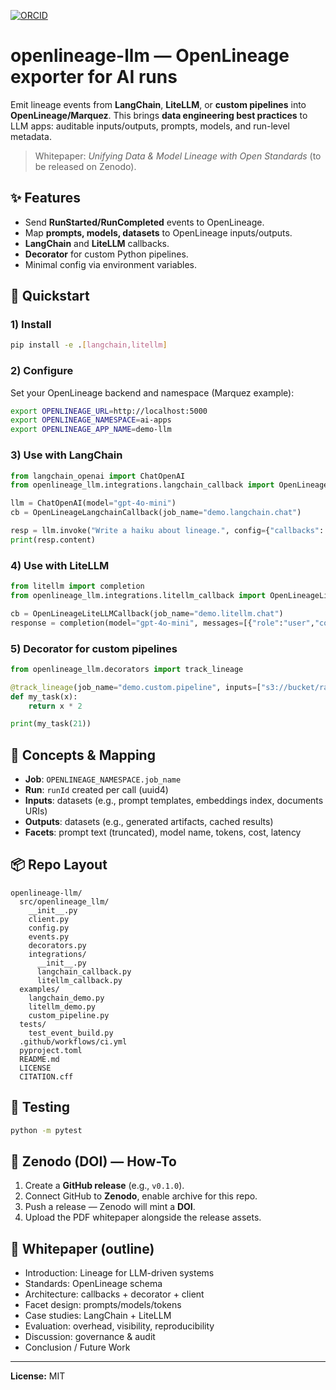 [![ORCID](https://img.shields.io/badge/ORCID-0009--0009--6833--0050-brightgreen)](https://orcid.org/0009-0009-6833-0050)

# openlineage-llm — OpenLineage exporter for AI runs

Emit lineage events from **LangChain**, **LiteLLM**, or **custom pipelines** into **OpenLineage/Marquez**.
This brings **data engineering best practices** to LLM apps: auditable inputs/outputs, prompts, models,
and run-level metadata.

> Whitepaper: *Unifying Data & Model Lineage with Open Standards* (to be released on Zenodo).

## ✨ Features
- Send **RunStarted/RunCompleted** events to OpenLineage.
- Map **prompts, models, datasets** to OpenLineage inputs/outputs.
- **LangChain** and **LiteLLM** callbacks.
- **Decorator** for custom Python pipelines.
- Minimal config via environment variables.

## 🚀 Quickstart

### 1) Install
```bash
pip install -e .[langchain,litellm]
```

### 2) Configure
Set your OpenLineage backend and namespace (Marquez example):
```bash
export OPENLINEAGE_URL=http://localhost:5000
export OPENLINEAGE_NAMESPACE=ai-apps
export OPENLINEAGE_APP_NAME=demo-llm
```

### 3) Use with LangChain
```python
from langchain_openai import ChatOpenAI
from openlineage_llm.integrations.langchain_callback import OpenLineageLangchainCallback

llm = ChatOpenAI(model="gpt-4o-mini")
cb = OpenLineageLangchainCallback(job_name="demo.langchain.chat")

resp = llm.invoke("Write a haiku about lineage.", config={"callbacks": [cb]})
print(resp.content)
```

### 4) Use with LiteLLM
```python
from litellm import completion
from openlineage_llm.integrations.litellm_callback import OpenLineageLiteLLMCallback

cb = OpenLineageLiteLLMCallback(job_name="demo.litellm.chat")
response = completion(model="gpt-4o-mini", messages=[{"role":"user","content":"hello"}], callbacks=[cb])
```

### 5) Decorator for custom pipelines
```python
from openlineage_llm.decorators import track_lineage

@track_lineage(job_name="demo.custom.pipeline", inputs=["s3://bucket/raw.csv"], outputs=["s3://bucket/preds.parquet"])
def my_task(x):
    return x * 2

print(my_task(21))
```

## 🧱 Concepts & Mapping
- **Job**: `OPENLINEAGE_NAMESPACE.job_name`
- **Run**: `runId` created per call (uuid4)
- **Inputs**: datasets (e.g., prompt templates, embeddings index, documents URIs)
- **Outputs**: datasets (e.g., generated artifacts, cached results)
- **Facets**: prompt text (truncated), model name, tokens, cost, latency

## 📦 Repo Layout
```
openlineage-llm/
  src/openlineage_llm/
    __init__.py
    client.py
    config.py
    events.py
    decorators.py
    integrations/
      __init__.py
      langchain_callback.py
      litellm_callback.py
  examples/
    langchain_demo.py
    litellm_demo.py
    custom_pipeline.py
  tests/
    test_event_build.py
  .github/workflows/ci.yml
  pyproject.toml
  README.md
  LICENSE
  CITATION.cff
```

## 🧪 Testing
```bash
python -m pytest
```

## 🧭 Zenodo (DOI) — How-To
1. Create a **GitHub release** (e.g., `v0.1.0`).
2. Connect GitHub to **Zenodo**, enable archive for this repo.
3. Push a release — Zenodo will mint a **DOI**.
4. Upload the PDF whitepaper alongside the release assets.

## 📄 Whitepaper (outline)
- Introduction: Lineage for LLM-driven systems
- Standards: OpenLineage schema
- Architecture: callbacks + decorator + client
- Facet design: prompts/models/tokens
- Case studies: LangChain + LiteLLM
- Evaluation: overhead, visibility, reproducibility
- Discussion: governance & audit
- Conclusion / Future Work

---

**License:** MIT
